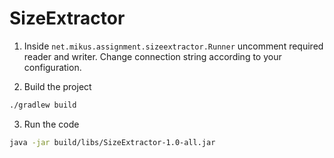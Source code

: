 # SizeExtractor

1. Inside `net.mikus.assignment.sizeextractor.Runner` uncomment required reader and writer.
   Change connection string according to your configuration.

2. Build the project

```bash
./gradlew build
```

3. Run the code

```bash
java -jar build/libs/SizeExtractor-1.0-all.jar
```